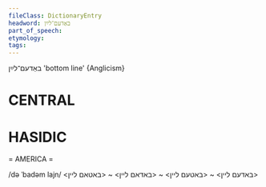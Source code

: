 ```yaml
---
fileClass: DictionaryEntry
headword: באַדעם־לײַן
part_of_speech: 
etymology: 
tags: 
---
```

באַדעם־לײַן
'bottom line'
{Anglicism}

CENTRAL
========

HASIDIC
=======
= AMERICA = 

/də ˈbadəm lajn/ <באדעם ליין> ~ <באטעם ליין> ~ <באדאם ליין> ~ <באטאם ליין>